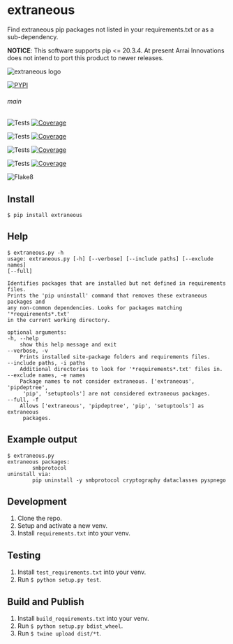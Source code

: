 # extraneous

Find extraneous pip packages not listed in your requirements.txt or as a sub-dependency.

**NOTICE**: This software supports pip <= 20.3.4. At present Arrai Innovations does not intend to port this product to newer releases.

![extraneous logo](https://docs.arrai-dev.com/extraneous/readme/extraneous.png)

[![PYPI](https://img.shields.io/pypi/v/extraneous?style=for-the-badge)](https://pypi.org/project/extraneous/)

###### main

![Tests](https://docs.arrai-dev.com/extraneous/artifacts/main/python39.svg) [![Coverage](https://docs.arrai-dev.com/extraneous/artifacts/main/python39.coverage.svg)](https://docs.arrai-dev.com/extraneous/artifacts/main/htmlcov_python39/)

![Tests](https://docs.arrai-dev.com/extraneous/artifacts/main/python38.svg) [![Coverage](https://docs.arrai-dev.com/extraneous/artifacts/main/python38.coverage.svg)](https://docs.arrai-dev.com/extraneous/artifacts/main/htmlcov_python38/)

![Tests](https://docs.arrai-dev.com/extraneous/artifacts/main/python37.svg) [![Coverage](https://docs.arrai-dev.com/extraneous/artifacts/main/python37.coverage.svg)](https://docs.arrai-dev.com/extraneous/artifacts/main/htmlcov_python37/)

![Tests](https://docs.arrai-dev.com/extraneous/artifacts/main/python36.svg) [![Coverage](https://docs.arrai-dev.com/extraneous/artifacts/main/python36.coverage.svg)](https://docs.arrai-dev.com/extraneous/artifacts/main/htmlcov_python36/)

![Flake8](https://docs.arrai-dev.com/extraneous/artifacts/main/flake8.svg)

## Install

```console
$ pip install extraneous
```

## Help

```console
$ extraneous.py -h
usage: extraneous.py [-h] [--verbose] [--include paths] [--exclude names]
[--full]

Identifies packages that are installed but not defined in requirements files.
Prints the 'pip uninstall' command that removes these extraneous packages and
any non-common dependencies. Looks for packages matching '*requirements*.txt'
in the current working directory.

optional arguments:
-h, --help
    show this help message and exit
--verbose, -v
    Prints installed site-package folders and requirements files.
--include paths, -i paths
    Additional directories to look for '*requirements*.txt' files in.
--exclude names, -e names
    Package names to not consider extraneous. ['extraneous', 'pipdeptree',
     'pip', 'setuptools'] are not considered extraneous packages.
--full, -f
    Allows ['extraneous', 'pipdeptree', 'pip', 'setuptools'] as extraneous
     packages.
```

## Example output

```console
$ extraneous.py
extraneous packages:
        smbprotocol
uninstall via:
        pip uninstall -y smbprotocol cryptography dataclasses pyspnego
```

## Development

1. Clone the repo.
2. Setup and activate a new venv.
3. Install `requirements.txt` into your venv.

## Testing

1. Install `test_requirements.txt` into your venv.
2. Run `$ python setup.py test`.

## Build and Publish

1. Install `build_requirements.txt` into your venv.
2. Run `$ python setup.py bdist_wheel`.
3. Run `$ twine upload dist/*t`.
